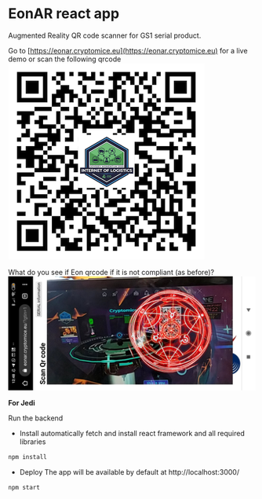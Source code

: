 # EonAR react app

Augmented Reality QR code scanner for GS1 serial product.

Go to 
[https://eonar.cryptomice.eu](https://eonar.cryptomice.eu) for a live demo or scan the following qrcode
![qrcode](https://raw.githubusercontent.com/OdysseyMomentum/Cryptomice-EonAR/main/public/qr-code.png )

What do you see if Eon qrcode if it is not compliant (as before)?
![qrcode](https://raw.githubusercontent.com/OdysseyMomentum/Cryptomice-EonAR/main/public/Em3NtRhXYAAiKfQ.jpeg)

**For Jedi** 

Run the backend
- Install
automatically fetch and install react framework and all required libraries
```bash
npm install
```
- Deploy
The app will be available by default at http://localhost:3000/

```bash
npm start
```
